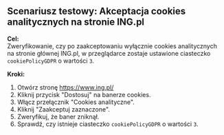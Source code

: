 ## Scenariusz testowy: Akceptacja cookies analitycznych na stronie ING.pl

**Cel:**  
Zweryfikowanie, czy po zaakceptowaniu wyłącznie cookies analitycznych na stronie głównej ING.pl, w przeglądarce zostaje ustawione ciasteczko `cookiePolicyGDPR` o wartości `3`.

**Kroki:**
1. Otwórz stronę https://www.ing.pl/
2. Kliknij przycisk "Dostosuj" na banerze cookies.
3. Włącz przełącznik "Cookies analityczne".
4. Kliknij "Zaakceptuj zaznaczone".
5. Zweryfikuj, że baner zniknął.
6. Sprawdź, czy istnieje ciasteczko `cookiePolicyGDPR` o wartości `3`.
